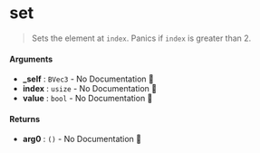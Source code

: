# set

>  Sets the element at `index`.
>  Panics if `index` is greater than 2.

#### Arguments

- **\_self** : `BVec3` \- No Documentation 🚧
- **index** : `usize` \- No Documentation 🚧
- **value** : `bool` \- No Documentation 🚧

#### Returns

- **arg0** : `()` \- No Documentation 🚧